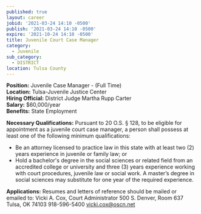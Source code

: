 ```yaml
---
published: true
layout: career
jobid: '2021-03-24 14:10 -0500'
publish: '2021-03-24 14:10 -0500'
expire: '2021-10-24 14:10 -0500'
title: Juvenile Court Case Manager
category:
  - Juvenile
sub_category:
  - DISTRICT
location: Tulsa County
---
```

**Position:** Juvenile Case Manager - (Full Time)  
**Location:** Tulsa-Juvenile Justice Center  
**Hiring Official:** District Judge Martha Rupp Carter  
**Salary:** $60,000/year  
**Benefits:** State Employment  

**Necessary Qualifications:** Pursuant to 20 O.S. § 128, to be eligible for appointment as a juvenile court case manager, a person shall possess at least one of the following minimum qualifications:

- Be an attorney licensed to practice law in this state with at least two (2) years experience in juvenile or family law; or  
- Hold a bachelor's degree in the social sciences or related field from an accredited college or university and three (3) years experience working with court procedures, juvenile law or social work. A master’s degree in social sciences may substitute for one year of the required experience.

**Applications:**
Resumes and letters of reference should be mailed or emailed to:
Vicki A. Cox, Court Administrator
500 S. Denver, Room 637
Tulsa, OK 74103
918-596-5400
[vicki.cox@oscn.net](mailto:vicki.cox@oscn.net)
